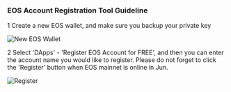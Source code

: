 ### EOS Account Registration Tool Guideline

1 Create a new EOS wallet, and make sure you backup your private key

![New EOS Wallet](http://7b1fck.com1.z0.glb.clouddn.com/2018-05-02-eosmapping14.png)

2 Select 'DApps' - 'Register EOS Account for FREE', and then you can enter the account name you would like to register. Please do not forget to click the 'Register' button when EOS mainnet is online in Jun.

![Register](http://7b1fck.com1.z0.glb.clouddn.com/2018-05-02-eosaccount11.jpg)
